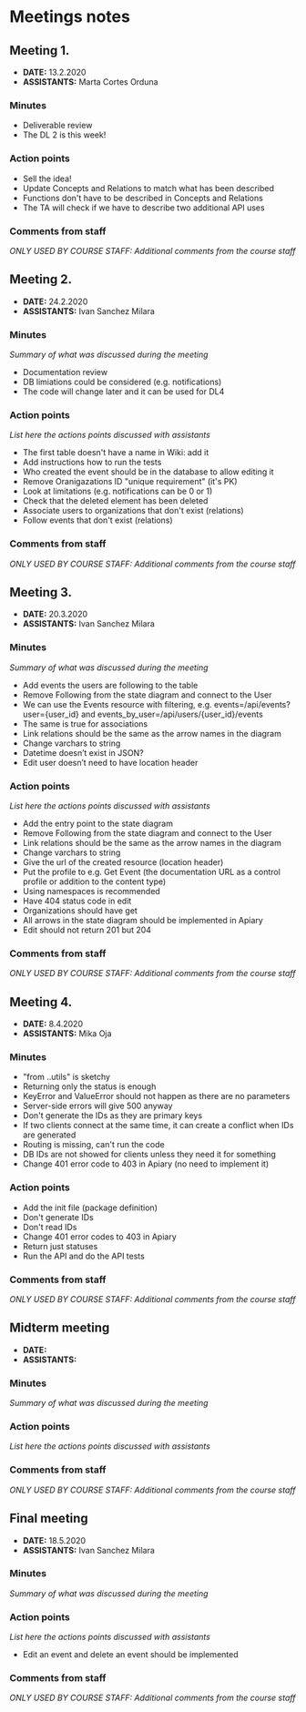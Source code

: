 # Meetings notes

## Meeting 1.
* **DATE:** 13.2.2020
* **ASSISTANTS:** Marta Cortes Orduna

### Minutes
* Deliverable review
* The DL 2 is this week!

### Action points
* Sell the idea!
* Update Concepts and Relations to match what has been described
* Functions don't have to be described in Concepts and Relations
* The TA will check if we have to describe two additional API uses


### Comments from staff
*ONLY USED BY COURSE STAFF: Additional comments from the course staff*

## Meeting 2.
* **DATE:** 24.2.2020
* **ASSISTANTS:** Ivan Sanchez Milara

### Minutes
*Summary of what was discussed during the meeting*
* Documentation review
* DB limiations could be considered (e.g. notifications)
* The code will change later and it can be used for DL4

### Action points
*List here the actions points discussed with assistants*
* The first table doesn't have a name in Wiki: add it
* Add instructions how to run the tests
* Who created the event should be in the database to allow editing it
* Remove Oranigazations ID "unique requirement" (it's PK)
* Look at limitations (e.g. notifications can be 0 or 1)
* Check that the deleted element has been deleted
* Associate users to organizations that don't exist (relations)
* Follow events that don't exist (relations)


### Comments from staff
*ONLY USED BY COURSE STAFF: Additional comments from the course staff*

## Meeting 3.
* **DATE:** 20.3.2020
* **ASSISTANTS:** Ivan Sanchez Milara

### Minutes
*Summary of what was discussed during the meeting*
* Add events the users are following to the table
* Remove Following from the state diagram and connect to the User
* We can use the Events resource with filtering, e.g. events=/api/events?user={user_id} and events_by_user=/api/users/{user_id}/events
* The same is true for associations
* Link relations should be the same as the arrow names in the diagram
* Change varchars to string
* Datetime doesn’t exist in JSON?
* Edit user doesn’t need to have location header

### Action points
*List here the actions points discussed with assistants*
* Add the entry point to the state diagram
* Remove Following from the state diagram and connect to the User
* Link relations should be the same as the arrow names in the diagram
* Change varchars to string
* Give the url of the created resource (location header)
* Put the profile to e.g. Get Event (the documentation URL as a control profile or addition to the content type)
* Using namespaces is recommended
* Have 404 status code in edit
* Organizations should have get
* All arrows in the state diagram should be implemented in Apiary
* Edit should not return 201 but 204


### Comments from staff
*ONLY USED BY COURSE STAFF: Additional comments from the course staff*

## Meeting 4.
* **DATE:** 8.4.2020
* **ASSISTANTS:** Mika Oja

### Minutes
* "from ..utils" is sketchy
* Returning only the status is enough
* KeyError and ValueError should not happen as there are no parameters
* Server-side errors will give 500 anyway
* Don't generate the IDs as they are primary keys
* If two clients connect at the same time, it can create a conflict when IDs are generated
* Routing is missing, can't run the code
* DB IDs are not showed for clients unless they need it for something
* Change 401 error code to 403 in Apiary (no need to implement it)

### Action points
* Add the init file (package definition)
* Don't generate IDs
* Don't read IDs
* Change 401 error codes to 403 in Apiary
* Return just statuses
* Run the API and do the API tests

### Comments from staff
*ONLY USED BY COURSE STAFF: Additional comments from the course staff*

## Midterm meeting
* **DATE:**
* **ASSISTANTS:**

### Minutes
*Summary of what was discussed during the meeting*

### Action points
*List here the actions points discussed with assistants*


### Comments from staff
*ONLY USED BY COURSE STAFF: Additional comments from the course staff*

## Final meeting
* **DATE:** 18.5.2020
* **ASSISTANTS:** Ivan Sanchez Milara

### Minutes
*Summary of what was discussed during the meeting*

### Action points
*List here the actions points discussed with assistants*
* Edit an event and delete an event should be implemented


### Comments from staff
*ONLY USED BY COURSE STAFF: Additional comments from the course staff*

